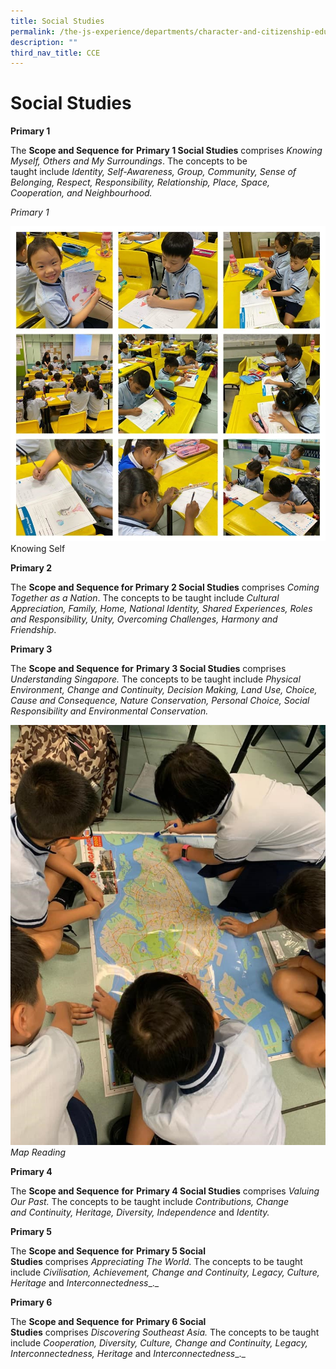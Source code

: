 ```yaml
---
title: Social Studies
permalink: /the-js-experience/departments/character-and-citizenship-education-cce/social-studies/
description: ""
third_nav_title: CCE
---
```

# **Social Studies**

**Primary 1**

The **Scope and Sequence** **for** **Primary 1 Social Studies** comprises _Knowing Myself, Others and My Surroundings_. The concepts to be taught include _Identity, Self-Awareness, Group, Community, Sense of Belonging, Respect, Responsibility, Relationship, Place, Space, Cooperation, and_ _Neighbourhood._

_Primary 1_

![](/images/Primary%201.jpg)
Knowing Self
  

**Primary 2**

The **Scope and Sequence for Primary 2 Social Studies** comprises _Coming Together as a Nation_. The concepts to be taught include _Cultural Appreciation, Family, Home, National Identity, Shared Experiences, Roles and Responsibility, Unity, Overcoming Challenges, Harmony_ _and Friendship_.

**Primary 3**

The **Scope and Sequence** **for** **Primary 3 Social Studies** comprises  _Understanding Singapore._ The concepts to be taught include _Physical Environment,_ _Change and Continuity, Decision Making, Land Use, Choice, Cause and Consequence, Nature Conservation, Personal Choice, Social Responsibility_ _and Environmental Conservation._

![](/images/Primary%203.jpg)
_Map Reading_

**Primary 4**

The **Scope and Sequence** **for** **Primary 4 Social Studies** comprises _Valuing Our Past._ The concepts to be taught include _Contributions, Change and_ _Continuity, Heritage, Diversity, Independence_ and _Identity._

**Primary 5**

The **Scope and Sequence** **for** **Primary 5 Social Studies** comprises _Appreciating The World._ The concepts to be taught include _Civilisation,_ _Achievement, Change and Continuity, Legacy, Culture, Heritage_ and _Interconnectedness__._

**Primary 6**

The **Scope and Sequence** **for** **Primary 6 Social Studies** comprises _Discovering Southeast Asia._ The concepts to be taught include _Cooperation,_ _Diversity, Culture, Change and Continuity, Legacy, Interconnectedness, Heritage_ and _Interconnectedness__._